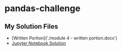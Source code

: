# pandas-challenge

## My Solution Files

- [Written Portion]('./module 4 - written portion.docx')
- [Jupyter Notebook Solution](PyCitySchools/my_solution.ipynb)